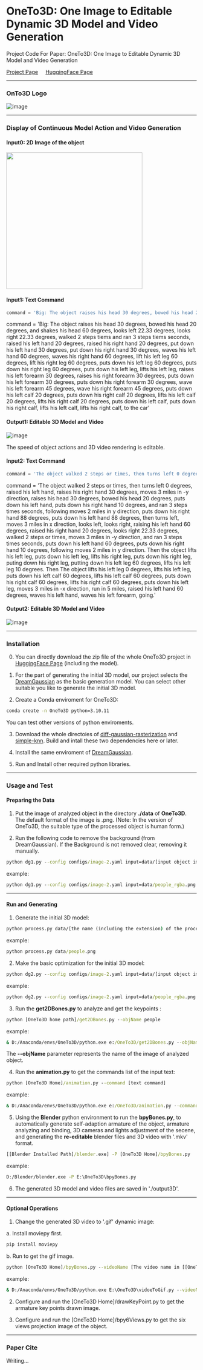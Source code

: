 # OneTo3D: One Image to Editable Dynamic 3D Model and Video Generation

Project Code For Paper: OneTo3D: One Image to Editable Dynamic 3D Model and Video Generation


[Project Page](https://lin-jinwei.github.io/projects/OneTo3D/OneTo3D.html) &nbsp;&nbsp;&nbsp; [HuggingFace Page](https://huggingface.co/LinJinwei/OneTo3D)

---

### OnTo3D Logo
![image](https://github.com/lin-jinwei/OneTo3D/blob/main/data/logo/OneTo3D.png)

---
### Display of Continuous Model Action and Video Generation

#### Input0: 2D Image of the object

<img src="https://github.com/lin-jinwei/OneTo3D/blob/main/data/people.png" width = 360>

#### Input1: Text Command
```python
command = 'Big: The object raises his head 30 degrees, bowed his head 20 degrees, and shakes his head 60 degrees, looks left 22.33 degrees, looks right 22.33 degrees, walked 2 steps tiems and ran 3 steps tiems seconds, raised his left hand 20 degrees, raised his right hand 20 degrees, put down his left hand 30 degrees, put down his right hand 30 degrees, waves his left hand 60 degrees, waves his right hand 60 degrees, lift his left leg 60 degrees, lift his right leg 60 degrees, puts down his left leg 60 degrees, puts down his right leg 60 degrees, puts down his left leg, lifts his left leg, raises his left forearm 30 degrees, raises his right forearm 30 degrees, puts down his left forearm 30 degrees, puts down his right forearm 30 degrees, wave his left forearm 45 degrees, wave his right forearm 45 degrees, puts down his left calf 20 degrees, puts down his right calf 20 degrees, lifts his left calf 20 degrees, lifts his right calf 20 degrees, puts down his left calf, puts down his right calf, lifts his left calf, lifts his right calf, to the car'
```
command = 'Big: The object raises his head 30 degrees, bowed his head 20 degrees, and shakes his head 60 degrees, looks left 22.33 degrees, looks right 22.33 degrees, walked 2 steps tiems and ran 3 steps tiems seconds, raised his left hand 20 degrees, raised his right hand 20 degrees, put down his left hand 30 degrees, put down his right hand 30 degrees, waves his left hand 60 degrees, waves his right hand 60 degrees, lift his left leg 60 degrees, lift his right leg 60 degrees, puts down his left leg 60 degrees, puts down his right leg 60 degrees, puts down his left leg, lifts his left leg, raises his left forearm 30 degrees, raises his right forearm 30 degrees, puts down his left forearm 30 degrees, puts down his right forearm 30 degrees, wave his left forearm 45 degrees, wave his right forearm 45 degrees, puts down his left calf 20 degrees, puts down his right calf 20 degrees, lifts his left calf 20 degrees, lifts his right calf 20 degrees, puts down his left calf, puts down his right calf, lifts his left calf, lifts his right calf, to the car'

#### Output1: Editable 3D Model and Video
![image](https://github.com/lin-jinwei/OneTo3D/blob/main/output3D/gifs/0001-0396.gif)

The speed of object actions and 3D video rendering is editable.  

#### Input2: Text Command
```python
command = 'The object walked 2 steps or times, then turns left 0 degrees, raised his left hand, raises his right hand 30 degrees, moves 3 miles in -y direction, raises his head 30 degrees, bowed his head 20 degrees, puts down his left hand, puts down his right hand 10 degrees, and ran 3 steps times seconds, following moves 2 miles in y direction, puts down his right hand 88 degrees, puts down his left hand 88 degrees, then turns left, moves 3 miles in x direction, looks left, looks right, raising his left hand 60 degrees, raised his right hand 20 degrees, looks right 22.33 degrees, walked 2 steps or times, moves 3 miles in -y direction, and ran 3 steps times seconds, puts down his left hand 60 degrees, puts down his right hand 10 degrees, following moves 2 miles in y direction. Then the object lifts his left leg, puts down his left leg, lifts his right leg, puts down his right leg, puting down his right leg, putting down his left leg 60 degrees, lifts his left leg 10 degrees. Then The object lifts his left leg 0 degrees, lifts his left leg, puts down his left calf 60 degrees, lifts his left calf 60 degrees, puts down his right calf 60 degrees, lifts his right calf 60 degrees, puts down his left leg, moves 3 miles in -x direction, run in 5 miles, raised his left hand 60 degrees, waves his left hand, waves his left forearm, going.'
```
command = 'The object walked 2 steps or times, then turns left 0 degrees, raised his left hand, raises his right hand 30 degrees, moves 3 miles in -y direction, raises his head 30 degrees, bowed his head 20 degrees, puts down his left hand, puts down his right hand 10 degrees, and ran 3 steps times seconds, following moves 2 miles in y direction, puts down his right hand 88 degrees, puts down his left hand 88 degrees, then turns left, moves 3 miles in x direction, looks left, looks right, raising his left hand 60 degrees, raised his right hand 20 degrees, looks right 22.33 degrees, walked 2 steps or times, moves 3 miles in -y direction, and ran 3 steps times seconds, puts down his left hand 60 degrees, puts down his right hand 10 degrees, following moves 2 miles in y direction. Then the object lifts his left leg, puts down his left leg, lifts his right leg, puts down his right leg, puting down his right leg, putting down his left leg 60 degrees, lifts his left leg 10 degrees. Then The object lifts his left leg 0 degrees, lifts his left leg, puts down his left calf 60 degrees, lifts his left calf 60 degrees, puts down his right calf 60 degrees, lifts his right calf 60 degrees, puts down his left leg, moves 3 miles in -x direction, run in 5 miles, raised his left hand 60 degrees, waves his left hand, waves his left forearm, going.'

#### Output2: Editable 3D Model and Video

![image](https://github.com/lin-jinwei/OneTo3D/blob/main/output3D/gifs/v25.gif)

---
### Installation

0. You can directly download the zip file of the whole OneTo3D project in [HuggingFace Page](https://huggingface.co/LinJinwei/OneTo3D) (including the model).

1. For the part of generating the initial 3D model, our project selects the [DreamGaussian](https://github.com/dreamgaussian/dreamgaussian) as the basic generation model. You can select other suitable you like to generate the initial 3D model.

2. Create a Conda enviroment for OneTo3D:

```cmd
conda create -n OneTo3D python=3.10.11
```

You can test other versions of python enviroments.

3. Download the whole directoies of [diff-gaussian-rasterization](https://github.com/graphdeco-inria/diff-gaussian-rasterization) and [simple-knn](https://github.com/graphdeco-inria/gaussian-splatting/blob/main/submodules/simple-knn). Build and intall these two dependencies here or later. 

4. Install the same enviroment of [DreamGaussian](https://github.com/dreamgaussian/dreamgaussian).

5. Run and Install other required python libraries.

---

### Usage and Test

#### Preparing the Data

1. Put the image of analyzed object in the directory **./data** of **OneTo3D**. The default format of the image is .png.
(Note: In the version of OneTo3D, the suitable type of the processed object is human form.)

3. Run the following code to remove the background (from DreamGaussian). If the Background is not removed clear, removing it manually.

```cmd
python dg1.py --config configs/image-2.yaml input=data/[input object image path] save_path=data/[output object model path] 
```
example:
```cmd
python dg1.py --config configs/image-2.yaml input=data/people_rgba.png save_path=data/people_rgba/people_rgba.png
```

---

#### Run and Generating
1. Generate the initial 3D model:

```cmd
python process.py data/[the name (including the extension) of the processed image]
```
example:
```cmd
python process.py data/people.png
```

2. Make the basic optimization for the initial 3D model:
```cmd
python dg2.py --config configs/image-2.yaml input=data/[input object image path] save_path=data/[output object model path] 
```
example:
```cmd
python dg2.py --config configs/image-2.yaml input=data/people_rgba.png save_path=data/people_rgba/people_rgba.png
```

3. Run the **get2DBones.py** to analyze and get the keypoints :
```cmd
python [OneTo3D home path]/get2DBones.py --objName people
```
example:
```cmd
& D:/Anaconda/envs/OneTo3D/python.exe e:/OneTo3D/get2DBones.py --objName people
```
The **--objName** parameter represents the name of the image of analyzed object.

4. Run the **animation.py** to get the commands list of the input text:
```cmd
python [OneTo3D Home]/animation.py --command [text command]
```
example:
```cmd
& D:/Anaconda/envs/OneTo3D/python.exe e:/OneTo3D/animation.py --command 'The object moves 2 miles in x direction.'
```

5. Using the **Blender** python environment to run the **bpyBones.py**, to automatically generate self-adaption armature of the object, armature analyzing and binding, 3D cameras and lights adjustment of the secene, and generating the **re-editable** blender files and 3D video with '.mkv' format.   

```cmd
[[Blender Installed Path]/blender.exe] -P [OneTo3D Home]/bpyBones.py
```
example:
```cmd
D:/Blender/blender.exe -P E:\OneTo3D\bpyBones.py
```
6. The generated 3D model and video files are saved in './output3D'.

---

#### Optional Operations
1. Change the generated 3D video to '.gif' dynamic image:
   
a. Install moviepy first.

```cmd
pip install moviepy
```

b. Run to get the gif image.

```cmd
python [OneTo3D Home]/bpyBones.py --videoName [The video name in [[OneTo3D Home]/output3D./3Dvideo]]
```
example:
```cmd
& D:/Anaconda/envs/OneTo3D/python.exe E:\OneTo3D\vidoeToGif.py --videoName '0001-0396.mkv'
```

2. Configure and run the [OneTo3D Home]/drawKeyPoint.py to get the armature key points drawn image.

3. Configure and run the [OneTo3D Home]/bpy6Views.py to get the six views projection image of the object.

---

### Paper Cite
Writing...





